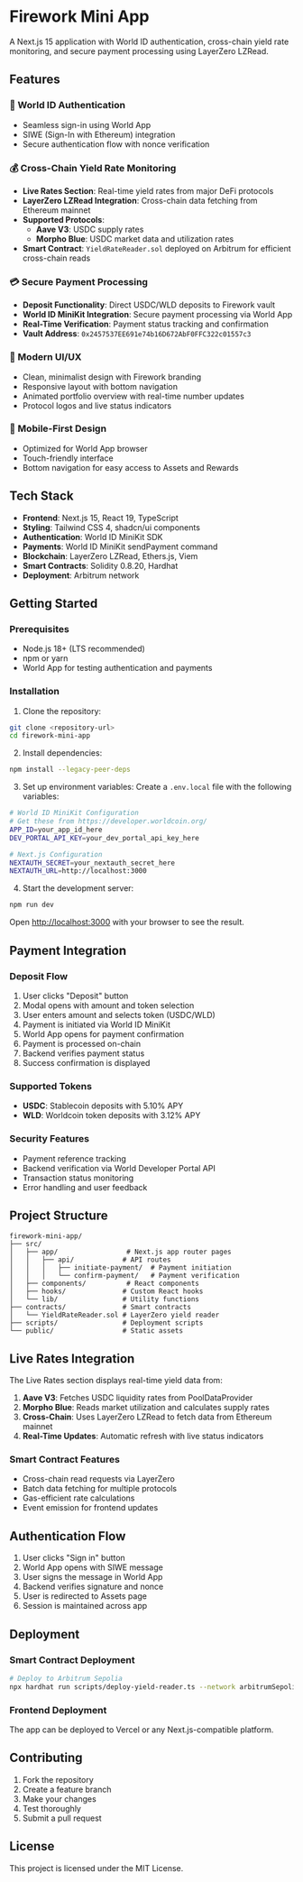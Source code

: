# Firework Mini App

A Next.js 15 application with World ID authentication, cross-chain yield rate monitoring, and secure payment processing using LayerZero LZRead.

## Features

### 🔐 World ID Authentication
- Seamless sign-in using World App
- SIWE (Sign-In with Ethereum) integration
- Secure authentication flow with nonce verification

### 💰 Cross-Chain Yield Rate Monitoring
- **Live Rates Section**: Real-time yield rates from major DeFi protocols
- **LayerZero LZRead Integration**: Cross-chain data fetching from Ethereum mainnet
- **Supported Protocols**:
  - **Aave V3**: USDC supply rates
  - **Morpho Blue**: USDC market data and utilization rates
- **Smart Contract**: `YieldRateReader.sol` deployed on Arbitrum for efficient cross-chain reads

### 💳 Secure Payment Processing
- **Deposit Functionality**: Direct USDC/WLD deposits to Firework vault
- **World ID MiniKit Integration**: Secure payment processing via World App
- **Real-Time Verification**: Payment status tracking and confirmation
- **Vault Address**: `0x2457537EE691e74b16D672AbF0FFC322c01557c3`

### 🎨 Modern UI/UX
- Clean, minimalist design with Firework branding
- Responsive layout with bottom navigation
- Animated portfolio overview with real-time number updates
- Protocol logos and live status indicators

### 📱 Mobile-First Design
- Optimized for World App browser
- Touch-friendly interface
- Bottom navigation for easy access to Assets and Rewards

## Tech Stack

- **Frontend**: Next.js 15, React 19, TypeScript
- **Styling**: Tailwind CSS 4, shadcn/ui components
- **Authentication**: World ID MiniKit SDK
- **Payments**: World ID MiniKit sendPayment command
- **Blockchain**: LayerZero LZRead, Ethers.js, Viem
- **Smart Contracts**: Solidity 0.8.20, Hardhat
- **Deployment**: Arbitrum network

## Getting Started

### Prerequisites
- Node.js 18+ (LTS recommended)
- npm or yarn
- World App for testing authentication and payments

### Installation

1. Clone the repository:
```bash
git clone <repository-url>
cd firework-mini-app
```

2. Install dependencies:
```bash
npm install --legacy-peer-deps
```

3. Set up environment variables:
Create a `.env.local` file with the following variables:
```bash
# World ID MiniKit Configuration
# Get these from https://developer.worldcoin.org/
APP_ID=your_app_id_here
DEV_PORTAL_API_KEY=your_dev_portal_api_key_here

# Next.js Configuration
NEXTAUTH_SECRET=your_nextauth_secret_here
NEXTAUTH_URL=http://localhost:3000
```

4. Start the development server:
```bash
npm run dev
```

Open [http://localhost:3000](http://localhost:3000) with your browser to see the result.

## Payment Integration

### Deposit Flow
1. User clicks "Deposit" button
2. Modal opens with amount and token selection
3. User enters amount and selects token (USDC/WLD)
4. Payment is initiated via World ID MiniKit
5. World App opens for payment confirmation
6. Payment is processed on-chain
7. Backend verifies payment status
8. Success confirmation is displayed

### Supported Tokens
- **USDC**: Stablecoin deposits with 5.10% APY
- **WLD**: Worldcoin token deposits with 3.12% APY

### Security Features
- Payment reference tracking
- Backend verification via World Developer Portal API
- Transaction status monitoring
- Error handling and user feedback

## Project Structure

```
firework-mini-app/
├── src/
│   ├── app/                 # Next.js app router pages
│   │   ├── api/            # API routes
│   │   │   ├── initiate-payment/  # Payment initiation
│   │   │   └── confirm-payment/   # Payment verification
│   ├── components/          # React components
│   ├── hooks/              # Custom React hooks
│   └── lib/                # Utility functions
├── contracts/              # Smart contracts
│   └── YieldRateReader.sol # LayerZero yield reader
├── scripts/                # Deployment scripts
└── public/                 # Static assets
```

## Live Rates Integration

The Live Rates section displays real-time yield data from:

1. **Aave V3**: Fetches USDC liquidity rates from PoolDataProvider
2. **Morpho Blue**: Reads market utilization and calculates supply rates
3. **Cross-Chain**: Uses LayerZero LZRead to fetch data from Ethereum mainnet
4. **Real-Time Updates**: Automatic refresh with live status indicators

### Smart Contract Features
- Cross-chain read requests via LayerZero
- Batch data fetching for multiple protocols
- Gas-efficient rate calculations
- Event emission for frontend updates

## Authentication Flow

1. User clicks "Sign in" button
2. World App opens with SIWE message
3. User signs the message in World App
4. Backend verifies signature and nonce
5. User is redirected to Assets page
6. Session is maintained across app

## Deployment

### Smart Contract Deployment
```bash
# Deploy to Arbitrum Sepolia
npx hardhat run scripts/deploy-yield-reader.ts --network arbitrumSepolia
```

### Frontend Deployment
The app can be deployed to Vercel or any Next.js-compatible platform.

## Contributing

1. Fork the repository
2. Create a feature branch
3. Make your changes
4. Test thoroughly
5. Submit a pull request

## License

This project is licensed under the MIT License.
